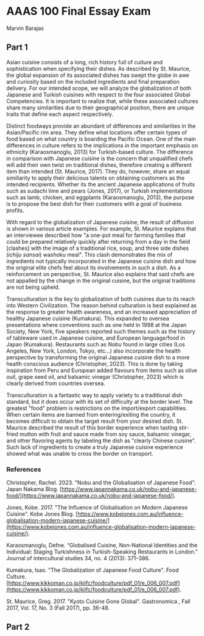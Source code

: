 # AAAS 100 Final Essay Exam

Marvin Barajas

## Part 1

Asian cuisine consists of a long, rich history full of culture and sophistication when specifying their dishes. 
As described by St. Maurice, the global expansion of its associated dishes has swept the globe in awe and curiosity based on the included ingredients and final preparation delivery. 
For our intended scope, we will analyze the globalization of both Japanese and Turkish cuisines with respect to the four associated Global Competencies. 
It is important to realize that, while these associated cultures share many similarities due to their geographical position, there are unique traits that define each aspect respectively. 

Distinct foodways provide an abundant of differences and similarities in the Asian/Pacific rim area. 
They define what locations offer certain types of food based on what country is boarding the Pacific Ocean. 
One of the main differences in culture refers to the implications in the important emphasis on ethnicity (Karaosmanoglu, 2013) for Turkish-based culture. 
The difference in comparison with Japanese cuisine is the concern that unqualified chefs will add their own twist on traditional dishes, therefore creating a different item than intended (St. Maurice, 2017). 
They do, however, share an equal similiarity to apply their delicious talents on obtaining customers as the intended recipients. 
Whether its the ancient Japanese applications of fruits such as sudachi lime and pears (Jones, 2017), or Turkish implementations such as lamb, chicken, and eggplants (Karaosmanoglu, 2013), the purpose is to propose the best dish for their customers with a goal of business profits.

With regard to the globalization of Japanese cuisine, the result of diffusion is shown in various article examples. 
For example, St. Maurice explains that an interviewee described how "a one-pot meal for farming families that could be prepared relatively quickly after returning from a day in the field [clashes] with the image of a traditional rice, soup, and three side dishes (*ichiju sansai*) washoku meal". 
This clash demonstrates the mix of ingredients not typically incorporated in the Japanese cuisine dish and how the original elite chefs feel about its involvements in such a dish. 
As a reinforcement on perspective, St. Maurice also explains that said chefs are not appalled by the change in the original cuisine, but the original traditions are not being upheld. 

Transculturation is the key to globalization of both cuisines due to its reach into Western Civilization. 
The reason behind culturation is best explained as the response to greater health awareness, and an increased appreciation of healthy Japanese cuisine (Kumakura). 
This expanded to oversea presentations where conventions such as one held in 1998 at the Japan Society, New York, five speakers reported such themes such as the history of tableware used in Japanese cuisine, and European language/food in Japan (Kumakura). 
Restaurants such as *Nobu* found in large cities (Los Angeles, New York, London, Tokyo, etc...) also incorporate the health perspective by transforming the original Japanese cuisine dish to a more health conscious audience (Christopher, 2023). 
This is done by taking inspiration from Peru and European added flavours from items such as olive ouil, grape seed oil, and balsamic vinegar (Christopher, 2023) which is clearly derived from countries oversea.

Transculturation is a fantastic way to apply variety to a traditional dish standard, but it does occur with its set of difficulty at the border level. 
The greatest "food" problem is restrictions on the import/export capabilities. 
When certain items are banned from entering/exiting the country, it becomes difficult to obtain the target result from your desired dish. 
St. Maurice described the result of this border experience when tasting stir-fried mutton with fruit and sauce made from soy sauce, balsamic vinegar, and other flavoring agents by labeling the dish as "clearly Chinese cuisine". 
Such lack of ingredients to create a truly Japanese cuisine experience showed what was unable to cross the border on transport.

### References

Christopher, Rachel. 2023. "Nobu and the Globalisation of Japanese Food". Japan Nakama Blog. [https://www.japannakama.co.uk/nobu-and-japanese-food/](https://www.japannakama.co.uk/nobu-and-japanese-food/).

Jones, Kobe. 2017. "The Influence of Globalisation on Modern Japanese Cuisine". Kobe Jones Blog. [https://www.kobejones.com.au/influence-globalisation-modern-japanese-cuisine/](https://www.kobejones.com.au/influence-globalisation-modern-japanese-cuisine/).

Karaosmanoglu, Defne. “Globalised Cuisine, Non-National Identities and the Individual: Staging Turkishness in Turkish-Speaking Restaurants in London.” Journal of intercultural studies 34, no. 4 (2013): 371–386.

Kumakura, Isao. "The Globalization of Japanese Food Culture". Food Culture. [https://www.kikkoman.co.jp/kiifc/foodculture/pdf_01/e_006_007.pdf](https://www.kikkoman.co.jp/kiifc/foodculture/pdf_01/e_006_007.pdf).

St. Maurice, Greg. 2017. "Kyoto Cuisine Gone Global". Gastronomica , Fall 2017, Vol. 17, No. 3 (Fall 2017), pp. 36-48.

## Part 2
